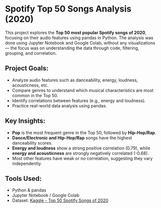 # Spotify Top 50 Songs Analysis (2020)

This project explores the **Top 50 most popular Spotify songs of 2020**, focusing on their audio features using pandas in Python. 
The analysis was done using Jupyter Notebook and Google Colab, without any visualizations — the focus was on understanding 
the data through code, filtering, grouping, and correlation.

## Project Goals:
* Analyze audio features such as danceability, energy, loudness, acousticness, etc.
* Compare genres to understand which musical characteristics are most common in the Top 50.
* Identify correlations between features (e.g., energy and loudness).
* Practice real-world data analysis using pandas.

## Key Insights:
* **Pop** is the most frequent genre in the Top 50, followed by **Hip-Hop/Rap**.
* **Dance/Electronic and Hip-Hop/Rap** songs have the highest danceability scores.
* **Energy and loudness** show a strong positive correlation (0.79), while **energy and acousticness** are strongly negatively correlated (-0.68).
* Most other features have weak or no correlation, suggesting they vary independently.

## Tools Used:
* Python & pandas
* Jupyter Notebook / Google Colab
* Dataset: [Kaggle - Top 50 Spotify Songs of 2020](https://www.kaggle.com/datasets/atillacolak/top-50-spotify-tracks-2020)
